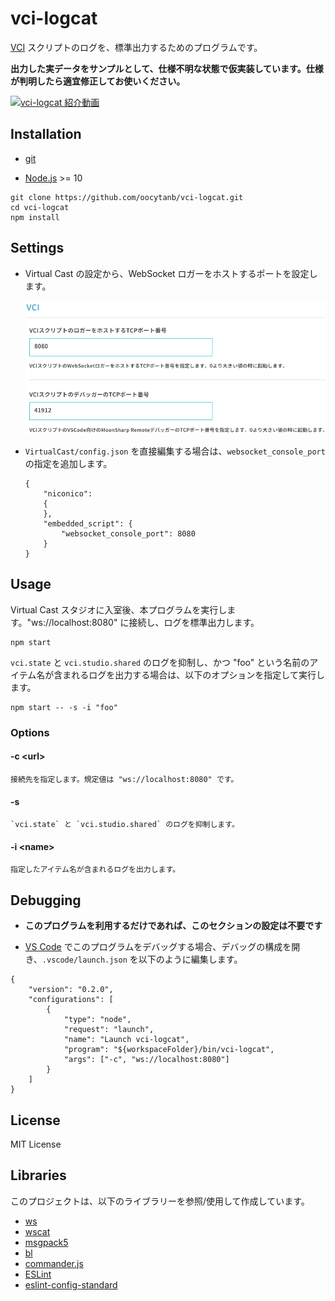 # vci-logcat

[VCI](https://github.com/virtual-cast/VCI) スクリプトのログを、標準出力するためのプログラムです。

**出力した実データをサンプルとして、仕様不明な状態で仮実装しています。仕様が判明したら適宜修正してお使いください。**

[![vci-logcat 紹介動画](https://img.youtube.com/vi/OUk8GqWlCkw/0.jpg)](https://www.youtube.com/watch?v=OUk8GqWlCkw)


## Installation

- [git](https://git-scm.com/)

- [Node.js](https://nodejs.org/) >= 10

```
git clone https://github.com/oocytanb/vci-logcat.git
cd vci-logcat
npm install
```

## Settings

- Virtual Cast の設定から、WebSocket ロガーをホストするポートを設定します。

    ![vcas-websocket-logger-config](docs/vcas-websocket-logger-config.png)

- `VirtualCast/config.json` を直接編集する場合は、`websocket_console_port` の指定を追加します。

    ```
    {
        "niconico":
        {
        },
        "embedded_script": {
            "websocket_console_port": 8080
        }
    }
    ```

## Usage

Virtual Cast スタジオに入室後、本プログラムを実行します。"ws://localhost:8080" に接続し、ログを標準出力します。

```
npm start
```

`vci.state` と `vci.studio.shared` のログを抑制し、かつ "foo" という名前のアイテム名が含まれるログを出力する場合は、以下のオプションを指定して実行します。

```
npm start -- -s -i "foo"
```

### Options

#### -c \<url\>

    接続先を指定します。規定値は "ws://localhost:8080" です。

#### -s

    `vci.state` と `vci.studio.shared` のログを抑制します。

#### -i \<name\>

    指定したアイテム名が含まれるログを出力します。

## Debugging

- **このプログラムを利用するだけであれば、このセクションの設定は不要です**

- [VS Code](https://code.visualstudio.com/) でこのプログラムをデバッグする場合、デバッグの構成を開き、`.vscode/launch.json` を以下のように編集します。

```
{
    "version": "0.2.0",
    "configurations": [
        {
            "type": "node",
            "request": "launch",
            "name": "Launch vci-logcat",
            "program": "${workspaceFolder}/bin/vci-logcat",
            "args": ["-c", "ws://localhost:8080"]
        }
    ]
}
```

## License

MIT License

## Libraries

このプロジェクトは、以下のライブラリーを参照/使用して作成しています。

- [ws](https://github.com/websockets/ws)
- [wscat](https://github.com/websockets/wscat)
- [msgpack5](https://github.com/mcollina/msgpack5)
- [bl](https://github.com/rvagg/bl)
- [commander.js](https://github.com/tj/commander.js)
- [ESLint](https://eslint.org/)
- [eslint-config-standard](https://github.com/standard/eslint-config-standard)
